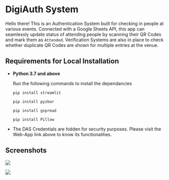 
# DigiAuth System

Hello there! This is an Authentication System built for checking in people at various events. Connected with a Google Sheets API, this app can seamlessly update status of attending people by scanning their QR Codes and mark them as `Attended`. Verification Systems are also in place to check whether duplicate QR Codes are shown for multiple entries at the venue.


## Requirements for Local Installation

* **Python 3.7 and above**

    Run the following commands to install the dependancies

    `pip install streamlit`

    `pip install pyzbar`

    `pip install gspread`

    `pip install Pillow`

* The DAS Credentials are hidden for security purposes. Please visit the Web-App link above to know its functionalities.

## Screenshots

![](https://i.imgur.com/4TqInHt.gif)

![](https://user-images.githubusercontent.com/81429137/149664010-a39d412c-1999-44b2-b144-58d6a89b143f.png)
